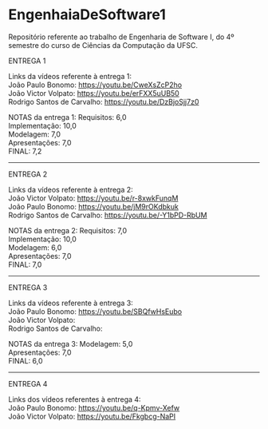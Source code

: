 # EngenhaiaDeSoftware1

Repositório referente ao trabalho de Engenharia de Software I, do 4º semestre do curso de Ciências da Computação da UFSC.

ENTREGA 1

Links da vídeos referente à entrega 1: <br>
João Paulo Bonomo: https://youtu.be/CweXsZcP2ho <br>
João Victor Volpato: https://youtu.be/erFXX5uUB50 <br>
Rodrigo Santos de Carvalho: https://youtu.be/DzBjoSjj7z0 <br>

NOTAS da entrega 1:
Requisitos: 6,0 <br>
Implementação: 10,0 <br>
Modelagem: 7,0 <br>
Apresentações: 7,0 <br>
FINAL: 7,2 <br>

---

ENTREGA 2

Links da vídeos referente à entrega 2: <br>
João Victor Volpato: https://youtu.be/r-8xwkFunqM <br>
João Paulo Bonomo: https://youtu.be/jM9rOKdbkuk <br>
Rodrigo Santos de Carvalho: https://youtu.be/-Y1bPD-RbUM <br>

NOTAS da entrega 2:
Requisitos: 7,0 <br>
Implementação: 10,0 <br>
Modelagem: 6,0 <br>
Apresentações: 7,0 <br>
FINAL: 7,0 <br>

---

ENTREGA 3

Links da vídeos referente à entrega 3: <br>
João Paulo Bonomo: https://youtu.be/SBQfwHsEubo<br>
João Victor Volpato: <br>
Rodrigo Santos de Carvalho: <br>

NOTAS da entrega 3:
Modelagem: 5,0<br>
Apresentações: 7,0<br>
FINAL: 6,0<br>

---

ENTREGA 4

Links dos vídeos referentes à entrega 4: <br>
João Paulo Bonomo: https://youtu.be/q-Kpmv-Xefw <br>
João Victor Volpato: https://youtu.be/Fkgbcg-NaPI <br>
